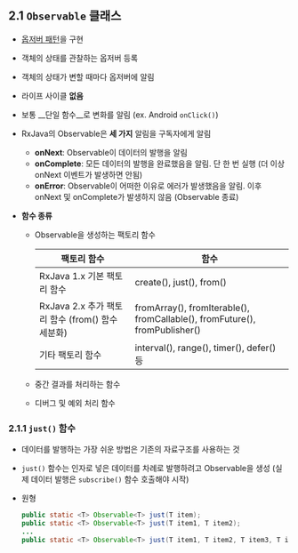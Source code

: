## 2.1 `Observable` 클래스

- [옵저버 패턴](https://ko.wikipedia.org/wiki/%EC%98%B5%EC%84%9C%EB%B2%84_%ED%8C%A8%ED%84%B4)을 구현

- 객체의 상태를 관찰하는 옵저버 등록

- 객체의 상태가 변할 때마다 옵저버에 알림

- 라이프 사이클 __없음__

- 보통 __단일 함수__로 변화를 알림 (ex. Android `onClick()`)

- RxJava의 Observable은 __세 가지__ 알림을 구독자에게 알림

  - __onNext__: Observable이 데이터의 발행을 알림
  - __onComplete__: 모든 데이터의 발행을 완료했음을 알림. 단 한 번 실행 (더 이상 onNext 이벤트가 발생하면 안됨)
  - __onError__: Observable이 어떠한 이유로 에러가 발생했음을 알림. 이후 onNext 및 onComplete가 발생하지 않음 (Observable 종료)

- __함수 종류__

  - Observable을 생성하는 팩토리 함수

    | 팩토리 함수                               | 함수                                       |
    | ------------------------------------ | ---------------------------------------- |
    | RxJava 1.x 기본 팩토리 함수                 | create(), just(), from()                 |
    | RxJava 2.x 추가 팩토리 함수 (from() 함수 세분화) | fromArray(), fromIterable(), fromCallable(), fromFuture(), fromPublisher() |
    | 기타 팩토리 함수                            | interval(), range(), timer(), defer() 등  |

  - 중간 결과를 처리하는 함수
  - 디버그 및 예외 처리 함수

### 2.1.1 `just()` 함수

- 데이터를 발행하는 가장 쉬운 방법은 기존의 자료구조를 사용하는 것

- `just()` 함수는 인자로 넣은 데이터를 차례로 발행하려고 Observable을 생성
  (실제 데이터 발행은 `subscribe()` 함수 호출해야 시작)

- 원형

  ```java
  public static <T> Observable<T> just(T item);
  public static <T> Observable<T> just(T item1, T item2);
  ...
  public static <T> Observable<T> just(T item1, T item2, T item3, T item4, T item5, T item6, T item7, T item8, T item9, T item10);​
  ```


